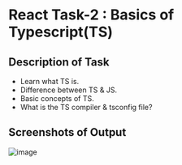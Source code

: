 # React Task-2 : Basics of Typescript(TS)

## Description of Task


- Learn what TS is.
- Difference between TS & JS.
- Basic concepts of TS.
- What is the TS compiler & tsconfig file?



## Screenshots of Output
![image](https://user-images.githubusercontent.com/127377501/224035653-dcf16e0f-edae-45c5-bd9a-23f42c490d83.png)
 
